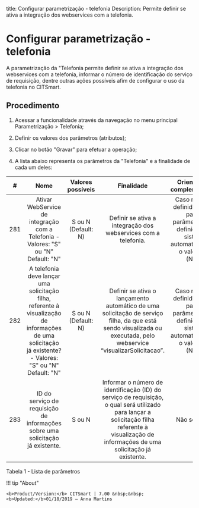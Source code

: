 title: Configurar parametrização - telefonia
Description: Permite definir se ativa a integração dos webservices com a telefonia.
# Configurar parametrização - telefonia

A parametrização da "Telefonia permite definir se ativa a integração dos
webservices com a telefonia, informar o número de identificação do serviço de
requisição, dentre outras ações possíveis afim de configurar o uso da telefonia
no CITSmart.

Procedimento
------------

1.  Acessar a funcionalidade através da navegação no menu principal
    Parametrização \> Telefonia;

2.  Definir os valores dos parâmetros (atributos);

3.  Clicar no botão "Gravar" para efetuar a operação;

4.  A lista abaixo representa os parâmetros da "Telefonia" e a finalidade de
    cada um deles:

|  #  |                                                                            Nome                                                                            |  Valores possíveis  |                                                                                            Finalidade                                                                                            |                                            Orientações complementares                                           |
|:---:|:----------------------------------------------------------------------------------------------------------------------------------------------------------:|:-------------------:|:------------------------------------------------------------------------------------------------------------------------------------------------------------------------------------------------:|:---------------------------------------------------------------------------------------------------------------:|
| 281 |                                     Ativar WebService de integração com a Telefonia - Valores: "S" ou "N" Default: "N"                                     | S ou N (Default: N) |                                                                  Definir se ativa a integração dos webservices com a telefonia.                                                                  | Caso não seja definido o valor para o parâmetro, será definido pelo sistema automaticamente o valor: “N” (Não). |
| 282 | A telefonia deve lançar uma solicitação filha, referente à visualização de informações de uma solicitação já existente? - Valores: "S" ou "N" Default: "N" | S ou N (Default: N) |                Definir se ativa o lançamento automático de uma solicitação de serviço filha, da que está sendo visualizada ou executada, pelo webservice “visualizarSolicitacao”.                | Caso não seja definido o valor para o parâmetro, será definido pelo sistema automaticamente o valor: “N” (Não). |
| 283 |                                       ID do serviço de requisição de informações sobre uma solicitação já existente.                                       |        S ou N       | Informar o número de identificação (ID) do serviço de requisição, o qual será utilizado para lançar a solicitação filha referente à visualização de informações de uma solicitação já existente. |                                                  Não se aplica                                                  |

Tabela 1 - Lista de parâmetros


!!! tip "About"

    <b>Product/Version:</b> CITSmart | 7.00 &nbsp;&nbsp;
    <b>Updated:</b>01/18/2019 – Anna Martins

